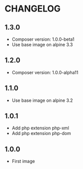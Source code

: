 CHANGELOG
=========

1.3.0
-----

 * Composer version: 1.0.0-beta1
 * Use base image on alpine 3.3

1.2.0
-----

 * Composer version: 1.0.0-alpha11

1.1.0
-----

 * Use base image on alpine 3.2

1.0.1
-----

 * Add php extension php-xml
 * Add php extension php-dom

1.0.0
-----

 * First image
